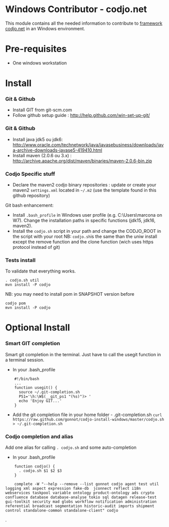 Windows Contributor - codjo.net
============================

This module contains all the needed information to contribute to [framework codjo.net](http://codjo.net) in an Windows environment.

# Pre-requisites

* One windows workstation

# Install

### Git & Github

* Install GIT from git-scm.com
* Follow github setup guide : http://help.github.com/win-set-up-git/  

### Git & Github

* Install java jdk5 ou jdk6: http://www.oracle.com/technetwork/java/javasebusiness/downloads/java-archive-downloads-javase5-419410.html
* Install maven (2.0.6 ou 3.x)  : http://archive.apache.org/dist/maven/binaries/maven-2.0.6-bin.zip


### Codjo Specific stuff

* Declare the maven2 codjo binary repositories : update or create your maven2 ```settings.xml```
  located in ```~/.m2``` (use the template found in this github repository)

Git bash enhancement:
* Install ```.bash_profile``` in Windows user profile (e.g. C:\Users\marcona on W7). Change the installation paths in specific functions (jdk15, jdk16, maven2).
* Install the ```codjo.sh``` script in your path and change the CODJO_ROOT in the script with your root
  NB: ```codjo.sh```is the same than the uniw install except the remove function and the clone function (wich uses https protocol instead of git)


### Tests install

To validate that everything works.

```
. codjo.sh util
mvn install -P codjo
```

NB: you may need to install pom in SNAPSHOT version before 
```
codjo pom
mvn install -P codjo
```
 

# Optional Install

### Smart GIT completion

Smart git completion in the terminal. Just have to call the usegit function in a terminal session.

* In your .bash_profile

```shell
    #!/bin/bash
    ...
    function usegit() {
      source ~/.git-completion.sh
      PS1='\h:\W$(__git_ps1 "(%s)")> '
      echo 'Enjoy GIT...'
    }
```

* Add the git completion file in your home folder - .git-completion.sh
  ```curl https://raw.github.com/gonnot/codjo-install-windows/master/codjo.sh > ~/.git-completion.sh```

### Codjo completion and alias

Add one alias for calling ```. codjo.sh``` and some auto-completion

* In your .bash_profile

```shell
    function codjo() {
      . codjo.sh $1 $2 $3
    }

    complete -W "--help --remove --list gonnot codjo agent test util logging xml aspect expression fake-db  jconnect reflect i18n webservices taskpool variable ontology product-ontology ads crypto confluence database database-analyse tokio sql datagen release-test gui-toolkit security mad globs workflow notification administration referential broadcast segmentation historic-audit imports shipment control standalone-common standalone-client" codjo
```

.
